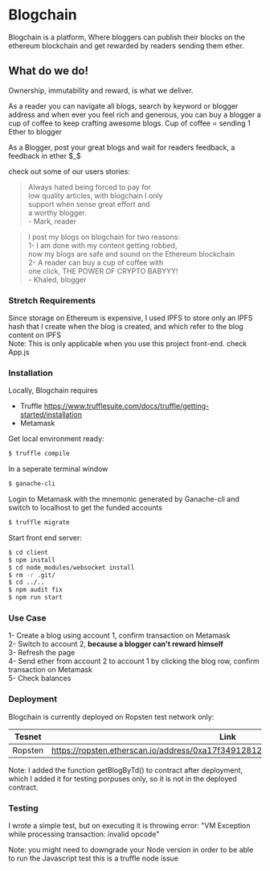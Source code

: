 # Blogchain


Blogchain is a platform, Where bloggers can publish their blocks on the ethereum blockchain and get rewarded by readers sending them ether.


## What do we do!

Ownership, immutability and reward, is what we deliver.

As a reader you can navigate all blogs, search by keyword or blogger address and when ever you feel rich and generous, you can buy a blogger a cup of coffee to keep crafting awesome blogs.
Cup of coffee = sending 1 Ether to blogger

As a Blogger, post your great blogs and wait for readers feedback, a feedback in ether $_$

check out some of our users stories:

> Always hated being forced to pay for  
low quality articles, with blogchain I only  
support when sense great effort and   
a worthy blogger.  
        - Mark, reader


> I post my blogs on blogchain for two reasons:  
1- I am done with my content getting robbed,  
now my blogs are safe and sound on the Ethereum blockchain  
2- A reader can buy a cup of coffee with  
one click, THE POWER OF CRYPTO BABYYY!  
        - Khaled, blogger

### Stretch Requirements
Since storage on Ethereum is expensive, I used IPFS to store only an IPFS hash that I create when the blog is created, and which refer to the blog content on IPFS  
Note: This is only applicable when you use this project front-end. check App.js

### Installation

Locally, Blogchain requires 
- Truffle https://www.trufflesuite.com/docs/truffle/getting-started/installation
- Metamask

Get local environment ready: 
```sh
$ truffle compile
```

In a seperate terminal window
```sh
$ ganache-cli
```

Login to Metamask with the mnemonic generated by Ganache-cli and switch to localhost to get the funded accounts

```sh
$ truffle migrate
```

Start front end server:
```sh
$ cd client
$ npm install
$ cd node_modules/websocket install
$ rm -r .git/
$ cd ../..
$ npm audit fix
$ npm run start
```

### Use Case
  
1- Create a blog using account 1, confirm transaction on Metamask  
2- Switch to account 2, **because a blogger can't reward himself**  
3- Refresh the page  
4- Send ether from account 2 to account 1 by clicking the blog row, confirm transaction on Metamask  
5- Check balances  


### Deployment

Blogchain is currently deployed on Ropsten test network only:

| Tesnet |  Link  |
| ------ | ------ |
| Ropsten | https://ropsten.etherscan.io/address/0xa17f34912812608324d85d91f13e71e110327629 |

Note: I added the function getBlogByTd() to contract after deployment, which I added it for testing porpuses only, so it is not in the deployed contract.

### Testing

I wrote a simple test, but on executing it is throwing error:
 "VM Exception while processing transaction: invalid opcode"

 Note: you might need to downgrade your Node version in order to be able to run the Javascript test this is a truffle node issue


